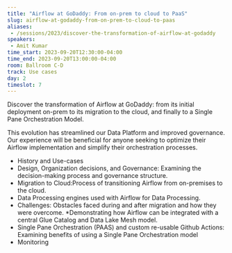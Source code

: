 ```yaml
---
title: "Airflow at GoDaddy: From on-prem to cloud to PaaS"
slug: airflow-at-godaddy-from-on-prem-to-cloud-to-paas
aliases:
 - /sessions/2023/discover-the-transformation-of-airflow-at-godaddy
speakers:
 - Amit Kumar
time_start: 2023-09-20T12:30:00-04:00
time_end: 2023-09-20T13:00:00-04:00
room: Ballroom C-D
track: Use cases
day: 2
timeslot: 7
---
```


Discover the transformation of Airflow at GoDaddy: from its initial deployment on-prem to its migration to the cloud, and finally to a Single Pane Orchestration Model.
 
This evolution has streamlined our Data Platform and improved governance. Our experience will be beneficial for anyone seeking to optimize their Airflow implementation and simplify their orchestration processes. 
 
 * History and Use-cases 
 * Design, Organization decisions, and Governance: Examining the decision-making process and governance structure. 
 * Migration to Cloud:Process of transitioning Airflow from on-premises to the cloud. 
 * Data Processing engines used with Airflow for Data Processing. 
 * Challenges: Obstacles faced during and after migration and how they were overcome. 
 *Demonstrating how Airflow can be integrated with a central Glue Catalog and Data Lake Mesh model. 
 * Single Pane Orchestration (PAAS) and custom re-usable Github Actions: Examining benefits of using a Single Pane Orchestration model 
 * Monitoring